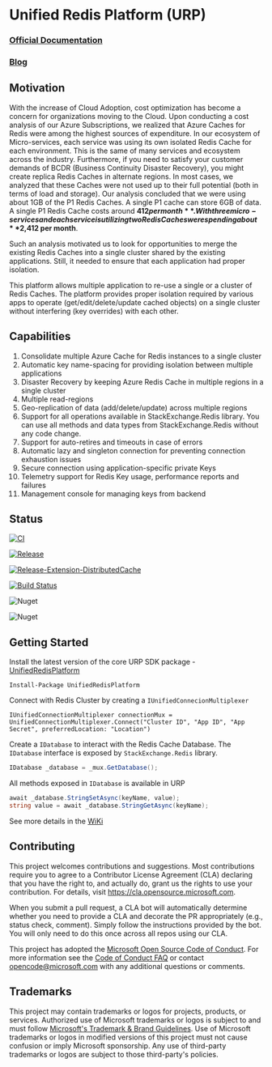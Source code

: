 # Unified Redis Platform (URP)

### [Official Documentation](https://github.com/microsoft/UnifiedRedisPlatform.Core/wiki/What-is-Unified-Redis-Platform-(URP)%3F)
### [Blog](https://www.devcompost.com/post/__urp)

## Motivation
With the increase of Cloud Adoption, cost optimization has become a concern for organizations moving to the Cloud. Upon conducting a cost analysis of our Azure Subscriptions, we realized that Azure Caches for Redis were among the highest sources of expenditure. In our ecosystem of Micro-services, each service was using its own isolated Redis Cache for each environment. This is the same of many services and ecosystem across the industry. Furthermore, if you need to satisfy your customer demands of BCDR (Business Continuity Disaster Recovery), you might create replica Redis Caches in alternate regions.
In most cases, we analyzed that these Caches were not used up to their full potential (both in terms of load and storage). Our analysis concluded that we were using about 1GB of the P1 Redis Caches. A single P1 cache can store 6GB of data. A single P1 Redis Cache costs around **$412 per month**. With three micro-services and each service is utilizing two Redis Caches were spending about **$2,412 per month**.

Such an analysis motivated us to look for opportunities to merge the existing Redis Caches into a single cluster shared by the existing applications. Still, it needed to ensure that each application had proper isolation.

This platform allows multiple application to re-use a single or a cluster of Redis Caches. The platform provides proper isolation required by various apps to operate (get/edit/delete/update cached objects) on a single cluster without interfering (key overrides) with each other.

## Capabilities

1.  Consolidate multiple Azure Cache for Redis instances to a single cluster
2.  Automatic key name-spacing for providing isolation between multiple applications
3.  Disaster Recovery by keeping Azure Redis Cache in multiple regions in a single cluster
4.  Multiple read-regions
5.  Geo-replication of data (add/delete/update) across multiple regions
6.  Support for all operations available in StackExchange.Redis library. You can use all methods and data types from StackExchange.Redis without any code change.
7.  Support for auto-retires and timeouts in case of errors
8.  Automatic lazy and singleton connection for preventing connection exhaustion issues
9.  Secure connection using application-specific private Keys
10. Telemetry support for Redis Key usage, performance reports and failures
11. Management console for managing keys from backend

## Status
[![CI](https://github.com/microsoft/UnifiedRedisPlatform.Core/actions/workflows/ci.yml/badge.svg)](https://github.com/microsoft/UnifiedRedisPlatform.Core/actions/workflows/ci.yml)

[![Release](https://github.com/microsoft/UnifiedRedisPlatform.Core/actions/workflows/release-sdk.yml/badge.svg)](https://github.com/microsoft/UnifiedRedisPlatform.Core/actions/workflows/release-sdk.yml)

[![Release-Extension-DistributedCache](https://github.com/microsoft/UnifiedRedisPlatform.Core/actions/workflows/release-extensions-distributedcache.yml/badge.svg)](https://github.com/microsoft/UnifiedRedisPlatform.Core/actions/workflows/release-extensions-distributedcache.yml)

[![Build Status](https://dev.azure.com/MicrosoftIT/OneITVSO/_apis/build/status/Compliant/Core%20Services%20Engineering%20and%20Operations/Corporate%20Functions%20Engineering/Professional%20Services/Foundational%20PS%20Services/Field%20Experience%20Platform/PS-FPSS-FExP-GitHub-UnifiedRedisPlatform?branchName=main)](https://dev.azure.com/MicrosoftIT/OneITVSO/_build/latest?definitionId=33143&branchName=main)

![Nuget](https://img.shields.io/nuget/dt/UnifiedRedisPlatform?label=downloads%20core)

![Nuget](https://img.shields.io/nuget/dt/DistributedCache.Extensions.UnifiedRedisPlatform?label=downloads%20extension)

## Getting Started
Install the latest version of the core URP SDK package - [UnifiedRedisPlatform](https://www.nuget.org/packages/UnifiedRedisPlatform/)
```
Install-Package UnifiedRedisPlatform
```

Connect with Redis Cluster by creating a `IUnifiedConnecionMultiplexer`
```
IUnifiedConnectionMultiplexer connectionMux = UnifiedConnectionMultiplexer.Connect("Cluster ID", "App ID", "App Secret", preferredLocation: "Location")
```

Create a `IDatabase` to interact with the Redis Cache Database. The `IDatabase` interface is exposed by `StackExchange.Redis` library.
```c#
IDatabase _database = _mux.GetDatabase();
```
All methods exposed in `IDatabase` is available in URP
```c#
await _database.StringSetAsync(keyName, value);
string value = await _database.StringGetAsync(keyName);
```

See more details in the [WiKi](https://github.com/microsoft/UnifiedRedisPlatform.Core/wiki)

## Contributing

This project welcomes contributions and suggestions.  Most contributions require you to agree to a
Contributor License Agreement (CLA) declaring that you have the right to, and actually do, grant us
the rights to use your contribution. For details, visit https://cla.opensource.microsoft.com.

When you submit a pull request, a CLA bot will automatically determine whether you need to provide
a CLA and decorate the PR appropriately (e.g., status check, comment). Simply follow the instructions
provided by the bot. You will only need to do this once across all repos using our CLA.

This project has adopted the [Microsoft Open Source Code of Conduct](https://opensource.microsoft.com/codeofconduct/).
For more information see the [Code of Conduct FAQ](https://opensource.microsoft.com/codeofconduct/faq/) or
contact [opencode@microsoft.com](mailto:opencode@microsoft.com) with any additional questions or comments.

## Trademarks

This project may contain trademarks or logos for projects, products, or services. Authorized use of Microsoft 
trademarks or logos is subject to and must follow 
[Microsoft's Trademark & Brand Guidelines](https://www.microsoft.com/en-us/legal/intellectualproperty/trademarks/usage/general).
Use of Microsoft trademarks or logos in modified versions of this project must not cause confusion or imply Microsoft sponsorship.
Any use of third-party trademarks or logos are subject to those third-party's policies.
